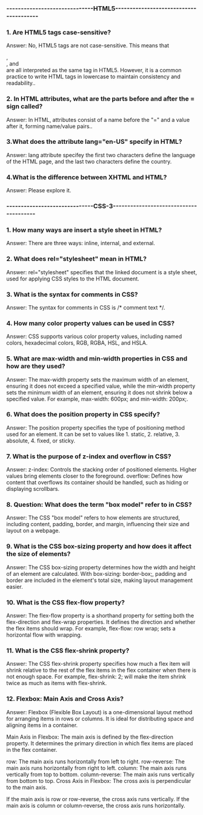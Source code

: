 ### ------------------------------HTML5---------------------------------------

### 1. Are HTML5 tags case-sensitive?

Answer: No, HTML5 tags are not case-sensitive. This means that <div>, <DIV>, and <Div> are all interpreted as the same tag in HTML5. However, it is a common practice to write HTML tags in lowercase to maintain consistency and readability..

### 2. In HTML attributes, what are the parts before and after the = sign called?

Answer: In HTML, attributes consist of a name before the "=" and a value after it, forming name/value pairs..


### 3.What does the attribute lang="en-US" specify in HTML?

Answer: lang attribute specifey the first two characters define the language of the HTML page, and the last two characters define the country.

### 4.What is the difference between XHTML and HTML? 

Answer: Please explore it.

### ------------------------------CSS-3---------------------------------------

### 1. How many ways are insert a style sheet in HTML?
Answer: There are three ways: inline, internal, and external.

### 2. What does rel="stylesheet" mean in HTML?
Answer: rel="stylesheet" specifies that the linked document is a style sheet, used for applying CSS styles to the HTML document.

### 3. What is the syntax for comments in CSS?
Answer: The syntax for comments in CSS is /* comment text */.

### 4. How many color property values can be used in CSS?
Answer: CSS supports various color property values, including named colors, hexadecimal colors, RGB, RGBA, HSL, and HSLA.

### 5.	What are max-width and min-width properties in CSS and how are they used?
Answer: The max-width property sets the maximum width of an element, ensuring it does not exceed a specified value, while the min-width property sets the minimum width of an element, ensuring it does not shrink below a specified value. For example, max-width: 600px; and min-width: 200px;.

### 6.	What does the position property in CSS specify?
Answer: The position property specifies the type of positioning method used for an element. It can be set to values like 1. static, 2. relative, 3. absolute, 4. fixed, or sticky.

### 7. What is the purpose of z-index and overflow in CSS?
Answer: z-index: Controls the stacking order of positioned elements. Higher values bring elements closer to the foreground.
overflow: Defines how content that overflows its container should be handled, such as hiding or displaying scrollbars.

### 8.	Question: What does the term "box model" refer to in CSS?
Answer: The CSS "box model" refers to how elements are structured, including content, padding, border, and margin, influencing their size and layout on a webpage.

### 9.	What is the CSS box-sizing property and how does it affect the size of elements?
Answer: The CSS box-sizing property determines how the width and height of an element are calculated. With box-sizing: border-box;, padding and border are included in the element's total size, making layout management easier.

### 10.	What is the CSS flex-flow property?
Answer:	The flex-flow property is a shorthand property for setting both the flex-direction and flex-wrap properties. It defines the direction and whether the flex items should wrap. For example, flex-flow: row wrap; sets a horizontal flow with wrapping.

### 11.	What is the CSS flex-shrink property?
Answer:	The CSS flex-shrink property specifies how much a flex item will shrink relative to the rest of the flex items in the flex container when there is not enough space. For example, flex-shrink: 2; will make the item shrink twice as much as items with flex-shrink.

### 12.	Flexbox: Main Axis and Cross Axis?
Answer:	Flexbox (Flexible Box Layout) is a one-dimensional layout method for arranging items in rows or columns. It is ideal for distributing space and aligning items in a container.

Main Axis in Flexbox: The main axis is defined by the flex-direction property. It determines the primary direction in which flex items are placed in the flex container.

row: The main axis runs horizontally from left to right.
row-reverse: The main axis runs horizontally from right to left.
column: The main axis runs vertically from top to bottom.
column-reverse: The main axis runs vertically from bottom to top.
Cross Axis in Flexbox: The cross axis is perpendicular to the main axis.

If the main axis is row or row-reverse, the cross axis runs vertically.
If the main axis is column or column-reverse, the cross axis runs horizontally.